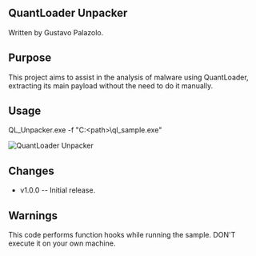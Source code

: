 ## QuantLoader Unpacker
Written by Gustavo Palazolo.

## Purpose
This project aims to assist in the analysis of malware using QuantLoader, extracting its main payload without the need to do it manually.

## Usage
QL_Unpacker.exe -f "C:\<path>\ql_sample.exe"

<img src="https://media.giphy.com/media/3o7WIIzHHbrLCikKGs/giphy.gif" title="QuantLoader Unpacker">

## Changes
* v1.0.0 -- Initial release.

## Warnings
This code performs function hooks while running the sample. DON'T execute it on your own machine. 